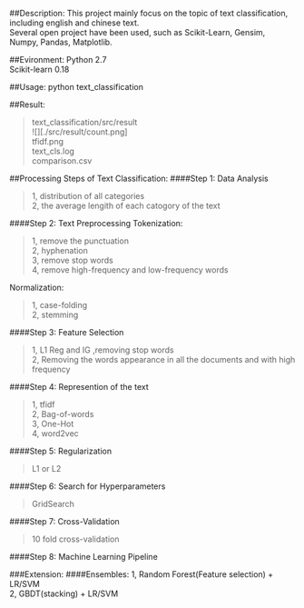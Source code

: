 ##Description:
This project mainly focus on the topic of text classification, including english and chinese text.<br />
Several open project have been used, such as Scikit-Learn, Gensim, Numpy, Pandas, Matplotlib. <br />

##Evironment:
Python 2.7 <br />
Scikit-learn 0.18 <br />

##Usage:
python text_classification 

##Result:
>text_classification/src/result <br />
>![][./src/result/count.png] <br />
>tfidf.png <br />
>text_cls.log <br />
>comparison.csv <br />

##Processing Steps of Text Classification:
####Step 1: Data Analysis
>1, distribution of all categories <br/>
>2, the average lengith of each catogory of the text<br />

####Step 2: Text Preprocessing
Tokenization:
>1, remove the punctuation <br />
>2, hyphenation <br/>
>3, remove stop words <br/>
>4, remove high-frequency and low-frequency words <br />

Normalization:
>1, case-folding <br />
>2, stemming <br />

####Step 3: Feature Selection
>1, L1 Reg and IG ,removing stop words <br />
>2, Removing the words appearance in all the documents and with high frequency <br />

####Step 4: Represention of the text
>1, tfidf <br />
>2, Bag-of-words <br />
>3, One-Hot <br />
>4, word2vec <br />

####Step 5: Regularization
>L1 or L2 <br />

####Step 6: Search for Hyperparameters
>GridSearch <br />

####Step 7: Cross-Validation
>10 fold cross-validation <br />

####Step 8: Machine Learning Pipeline

###Extension:
####Ensembles:
1, Random Forest(Feature selection) + LR/SVM <br />
2, GBDT(stacking) + LR/SVM <br />
